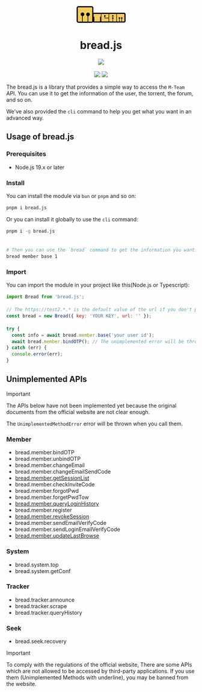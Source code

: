 <p align="center">
  <img src="https://github.com/danielsss/bread/blob/main/docs/images/logo.png">
</p>
<h1 align="center">bread.js</h1>

<p align="center">
  <a href="https://www.typescriptlang.org/" target="_blank"><img src="https://forthebadge.com/images/badges/made-with-typescript.svg"></a>
</p>

<p align="center">
  <a href="https://www.npmjs.com/package/bread.js" target="_blank"><img src="https://img.shields.io/npm/v/bread.js?style=for-the-badge"></a>
  <a href="https://www.npmjs.com/package/bread.js" target="_blank"><img src="https://img.shields.io/npm/dt/bread.js?style=for-the-badge"></a>
</p>


The bread.js is a library that provides a simple way to access the `M-Team` API.
You can use it to get the information of the user, the torrent, the forum, and so on.


We've also provided the `cli` command to help you get what you want in an advanced way.


## Usage of bread.js



### Prerequisites

- Node.js 19.x or later

### Install

You can install the module via `bun` or `pnpm` and so on:

```bash
pnpm i bread.js
```

Or you can install it globally to use the `cli` command:

```bash
pnpm i -g bread.js


# Then you can use the `bread` command to get the information you want.
bread member base 1
```

### Import

You can import the module in your project like this(Node.js or Typescript):

```javascript
import Bread from 'bread.js';

// The https://test2.*.* is the default value of the url if you don't provide it.
const bread = new Bread({ key: 'YOUR KEY', url: '' });

try {
  const info = await bread.member.base('your user id');
  await bread.member.bindOTP(); // The unimplemented error will be thrown
} catch (err) {
  console.error(err);
}
```

## Unimplemented APIs

> [!IMPORTANT]
> 
> The APIs below have not been implemented yet because the original documents from the official website are not clear enough.
> 
> The `UnimplementedMethodError` error will be thrown when you call them.

### Member

* bread.member.bindOTP
* bread.member.unbindOTP
* bread.member.changeEmail
* bread.member.changeEmailSendCode
* <ins>bread.member.getSessionList</ins>
* bread.member.checkInviteCode
* bread.member.forgotPwd
* bread.member.forgetPwdTow
* <ins>bread.member.queryLoginHistory</ins>
* bread.member.register
* <ins>bread.member.revokeSession</ins>
* bread.member.sendEmailVerifyCode
* bread.member.sendLoginEmailVerifyCode
* <ins>bread.member.updateLastBrowse</ins>

### System

* bread.system.top
* bread.system.getConf

### Tracker

* bread.tracker.announce
* bread.tracker.scrape
* bread.tracker.queryHistory


### Seek

* bread.seek.recovery

> [!IMPORTANT]
> To comply with the regulations of the official website, 
> There are some APIs which are not allowed to be accessed by third-party applications. 
> If you use them (Unimplemented Methods with underline), you may be banned from the website.
